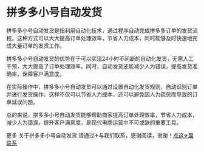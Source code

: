 # 拼多多小号自动发货

拼多多小号自动发货是指利用自动化技术，通过程序自动完成拼多多订单的发货流程。这种方式可以大大提高订单处理效率，节省人力成本，同时能够及时快速地完成大量订单的发货工作。

拼多多小号自动发货的优势在于可以实现24小时不间断的自动化发货，无需人工干预，大大提高了订单处理效率。同时，自动发货还能减少人为错误，提高发货准确率，保障客户满意度。

在实际操作中，拼多多小号自动发货可以通过设置自动化发货规则，自动识别订单并进行发货操作。这样不仅可以节省人力成本，还可以避免因人为疏忽而导致的订单延误问题。

总的来说，拼多多小号自动发货能够帮助商家提高订单处理效率，节省人力成本，减少人为错误，提升客户满意度，是现代电商运营中不可或缺的重要工具。

更多 关于拼多多小号自动发货 请通过✈与我们联系，感谢阅读，谢谢！[点这✈里联系](https://w.k02.cc)
